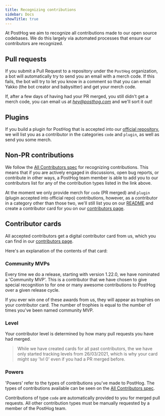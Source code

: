 ```yaml
---
title: Recognizing contributions
sidebar: Docs
showTitle: true
---
```


At PostHog we aim to recognize all contributions made to our open source codebases. We do this largely via automated processes that ensure our contributors are recognized. 

## Pull requests

If you submit a Pull Request to a repository under the `PostHog` organization, a bot will automatically try to send you an email with a merch code. If this fails, the bot will try to let you know in a comment so that you can email Yakko (the bot creator and babysitter) and get your merch code. 

If, after a few days of having had your PR merged, you still didn't get a merch code, you can email us at _[hey@posthog.com](mailto:hey@posthog.com)_ and we'll sort it out!

## Plugins

If you build a plugin for PostHog that is accepted into our [official repository](https://github.com/PostHog/plugin-repository), we will list you as a contributor in the categories `code` and `plugin`, as well as send you some merch. 

## Non-PR contributions

We follow the [All Contributors spec](https://allcontributors.org/docs/en/emoji-key) for recognizing contributions. This means that if you are actively engaged in discussions, open bug reports, or contribute in other ways, a PostHog team member is able to add you to our contributors list for any of the contribution types listed in the link above.

At the moment we only provide merch for `code` (PR merged) and `plugin` (plugin accepted into official repo) contributions, however, as a contributor in a category other than those two, we'll still list you on our [README](https://github.com/PostHog/posthog#contributors-) and create a contributor card for you on our [contributors page](/contributors).

## Contributor cards

All accepted contributors get a digital contributor card from us, which you can find in our [contributors page](/contributors).

Here's an explanation of the contents of that card:

### Community MVPs

Every time we do a release, starting with version 1.22.0, we have nominated a 'Community MVP'. This is a contributor that we have chosen to give special recognition to for one or many awesome contributions to PostHog over a given release cycle.

If you ever win one of these awards from us, they will appear as trophies on your contributor card. The number of trophies is equal to the number of times you've been named community MVP.

### Level

Your contributor level is determined by how many pull requests you have had merged.

<blockquote class='warning-note'>

While we have created cards for all past contributors, the we have only started tracking levels from 26/03/2021, which is why your card might say 'lvl 0' even if you had a PR merged before.

</blockquote>

### Powers

'Powers' refer to the types of contributions you've made to PostHog. The types of contributions available can be seen on the [All Contributors spec](https://allcontributors.org/docs/en/emoji-key).

Contributions of type `code` are automatically provided to you for merged pull requests. All other contribution types must be manually requested by a member of the PostHog team.

